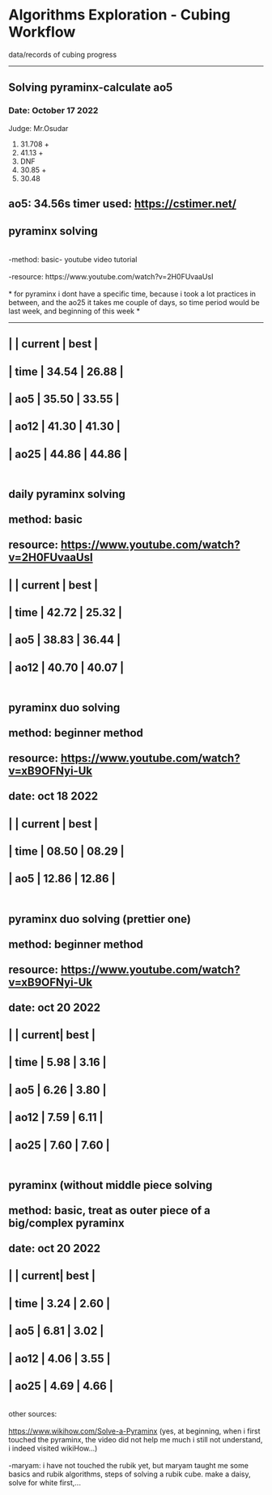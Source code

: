 # Algorithms Exploration - Cubing Workflow
data/records of cubing progress

-------------------------------
<h2> Solving pyraminx-calculate ao5 </h2>
<h3> Date: October 17 2022 </h3>
Judge: Mr.Osudar

1) 31.708 +
2) 41.13  +
3) DNF
4) 30.85  +
5) 30.48

<b> ao5: 34.56s </b>
timer used: https://cstimer.net/ 
-------------------------------
<h2> pyraminx solving </h2>
<br> -method: basic- youtube video tutorial </br> 
<br> -resource: https://www.youtube.com/watch?v=2H0FUvaaUsI </br> 
<br> * for pyraminx i dont have a specific time, because i took a lot practices in between, and the ao25 it takes me couple of days, so time period would be last week, and beginning of this week * </br> 

---------------------------
|        | current |  best |
---------------------------
| time   | 34.54   | 26.88 |
---------------------------
| ao5    | 35.50   | 33.55 |
---------------------------
| ao12   | 41.30   | 41.30 |
---------------------------
| ao25   | 44.86   | 44.86 |
---------------------------

<br> daily pyraminx solving </br> 
<br> method: basic </br> 
<br> resource: https://www.youtube.com/watch?v=2H0FUvaaUsI </br> 
---------------------------
|        | current |  best |
---------------------------
| time   | 42.72   | 25.32 |
---------------------------
| ao5    | 38.83   | 36.44 |
---------------------------
| ao12   | 40.70   | 40.07 |
---------------------------

<br> pyraminx duo solving </br> 
<br> method: beginner method </br> 
<br> resource: https://www.youtube.com/watch?v=xB9OFNyi-Uk </br> 
<br> date: oct 18 2022 </br> 
---------------------------
|        | current |  best |
---------------------------
| time   | 08.50   | 08.29 |
---------------------------
| ao5    | 12.86   | 12.86 |
---------------------------

<br> pyraminx duo solving (prettier one) </br> 
<br> method: beginner method </br> 
<br> resource: https://www.youtube.com/watch?v=xB9OFNyi-Uk </br> 
<br> date: oct 20 2022 </br> 
--------------------------
|        | current| best |
---------------------------
| time   | 5.98   | 3.16 |
--------------------------
| ao5    | 6.26   | 3.80 |
--------------------------
| ao12   | 7.59   | 6.11 |
--------------------------
| ao25   | 7.60   | 7.60 |
--------------------------

<br> pyraminx (without middle piece solving </br> 
<br> method: basic, treat as outer piece of a big/complex pyraminx </br> 
<br> date: oct 20 2022 </br> 
--------------------------
|        | current| best |
---------------------------
| time   | 3.24   | 2.60 |
--------------------------
| ao5    | 6.81   | 3.02 |
--------------------------
| ao12   | 4.06   | 3.55 |
--------------------------
| ao25   | 4.69   | 4.66 |
--------------------------


<br> other sources: <br> 
<br> https://www.wikihow.com/Solve-a-Pyraminx (yes, at beginning, when i first touched the pyraminx, the video did not help me much i still not understand, i indeed visited wikiHow...) </br> 
<br> -maryam: i have not touched the rubik yet, but maryam taught me some basics and rubik algorithms, steps of solving a rubik cube. make a daisy, solve for white first,...</br> 



